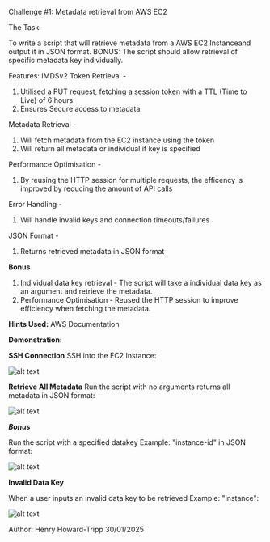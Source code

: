 Challenge #1: Metadata retrieval from AWS EC2

The Task:

To write a script that will retrieve metadata from a AWS EC2 Instanceand output it in JSON format. BONUS: The script should allow retrieval of specific metadata key individually.

Features:
IMDSv2 Token Retrieval -
1. Utilised a PUT request, fetching a session token with a TTL (Time to Live) of 6 hours
2. Ensures Secure access to metadata

Metadata Retrieval -
1. Will fetch metadata from the EC2 instance using the token
2. Will return all metadata or individual if key is specified 

Performance Optimisation - 
1. By reusing the HTTP session for multiple requests, the efficency is improved by reducing the amount of API calls

Error Handling - 
1. Will handle invalid keys and connection timeouts/failures

JSON Format - 
1. Returns retrieved metadata in JSON format



**Bonus** 
1. Individual data key retrieval - The script will take a individual data key as an argument and retrieve the metadata.
2. Performance Optimisation - Reused the HTTP session to improve efficiency when fetching the metadata.

**Hints Used:**
AWS Documentation

****Demonstration:****


**SSH Connection** 
SSH into the EC2 Instance:

![alt text](https://github.com/Deorbiting/LSEGAssessment/blob/main/SSH%20Connection.png)

**Retrieve All Metadata**
Run the script with no arguments returns all metadata in JSON format:

![alt text](https://github.com/Deorbiting/LSEGAssessment/blob/main/Succesful%20Full%20Retrieval.png)

***Bonus***

Run the script with a specified datakey Example: "instance-id" in JSON format:

![alt text](https://github.com/Deorbiting/LSEGAssessment/blob/main/Successful%20Key%20Retrieval.png)

**Invalid Data Key**

When a user inputs an invalid data key to be retrieved Example: "instance":

![alt text](https://github.com/Deorbiting/LSEGAssessment/blob/main/Failed%20Key.png)


Author: Henry Howard-Tripp 30/01/2025

